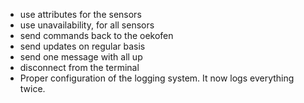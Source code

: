 - use attributes for the sensors
- use unavailability, for all sensors
- send commands back to the oekofen
- send updates on regular basis
- send one message with all up
- disconnect from the terminal
- Proper configuration of the logging system. It now logs everything twice.
